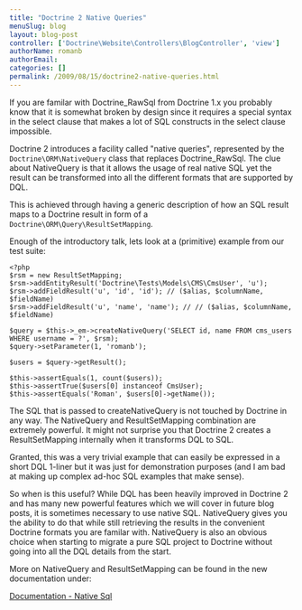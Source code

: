 ```yaml
---
title: "Doctrine 2 Native Queries"
menuSlug: blog
layout: blog-post
controller: ['Doctrine\Website\Controllers\BlogController', 'view']
authorName: romanb
authorEmail:
categories: []
permalink: /2009/08/15/doctrine2-native-queries.html
---
```

If you are familar with Doctrine\_RawSql from Doctrine 1.x you probably
know that it is somewhat broken by design since it requires a special
syntax in the select clause that makes a lot of SQL constructs in the
select clause impossible.

Doctrine 2 introduces a facility called "native queries", represented by
the `Doctrine\ORM\NativeQuery` class that replaces Doctrine\_RawSql. The
clue about NativeQuery is that it allows the usage of real native SQL
yet the result can be transformed into all the different formats that
are supported by DQL.

This is achieved through having a generic description of how an SQL
result maps to a Doctrine result in form of a
`Doctrine\ORM\Query\ResultSetMapping`.

Enough of the introductory talk, lets look at a (primitive) example from
our test suite:

~~~~ {.sourceCode .php}
<?php
$rsm = new ResultSetMapping;
$rsm->addEntityResult('Doctrine\Tests\Models\CMS\CmsUser', 'u');
$rsm->addFieldResult('u', 'id', 'id'); // ($alias, $columnName, $fieldName)
$rsm->addFieldResult('u', 'name', 'name'); // // ($alias, $columnName, $fieldName)

$query = $this->_em->createNativeQuery('SELECT id, name FROM cms_users WHERE username = ?', $rsm);
$query->setParameter(1, 'romanb');

$users = $query->getResult();

$this->assertEquals(1, count($users));
$this->assertTrue($users[0] instanceof CmsUser);
$this->assertEquals('Roman', $users[0]->getName());
~~~~

The SQL that is passed to createNativeQuery is not touched by Doctrine
in any way. The NativeQuery and ResultSetMapping combination are
extremely powerful. It might not surprise you that Doctrine 2 creates a
ResultSetMapping internally when it transforms DQL to SQL.

Granted, this was a very trivial example that can easily be expressed in
a short DQL 1-liner but it was just for demonstration purposes (and I am
bad at making up complex ad-hoc SQL examples that make sense).

So when is this useful? While DQL has been heavily improved in Doctrine
2 and has many new powerful features which we will cover in future blog
posts, it is sometimes necessary to use native SQL. NativeQuery gives
you the ability to do that while still retrieving the results in the
convenient Doctrine formats you are familar with. NativeQuery is also an
obvious choice when starting to migrate a pure SQL project to Doctrine
without going into all the DQL details from the start.

More on NativeQuery and ResultSetMapping can be found in the new
documentation under:

[Documentation - Native
Sql](http://www.doctrine-project.org/documentation/manual/2_0/en/native-sql)
